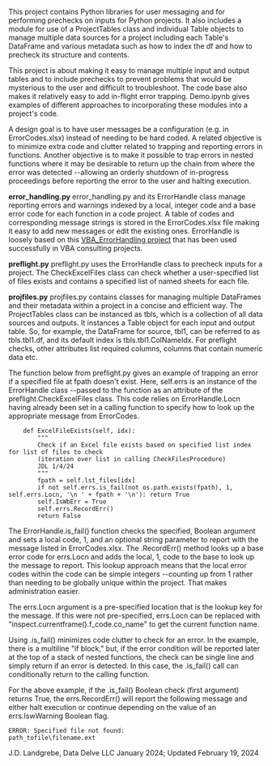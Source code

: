 This project contains Python libraries for user messaging and for performing prechecks on inputs for Python projects. It also includes a module for use of a ProjectTables class and individual Table objects to manage multiple data sources for a project including each Table's DataFrame and various metadata such as how to index the df and how to precheck its structure and contents.

This project is about making it easy to manage multiple input and output tables and to include prechecks to prevent problems that would be mysterious to the user and difficult to troubleshoot. The code base also makes it relatively easy to add in-flight error trapping. Demo.ipynb gives examples of different approaches to incorporating these modules into a project's code.

A design goal is to have user messages  be a configuration (e.g. in ErrorCodes.xlsx) instead of needing to be hard coded. A related objective is to minimize extra code and clutter related to trapping and reporting errors in functions. Another objective is to make it possible to trap errors in nested functions where it may be desirable to return up the chain from where the error was detected --allowing an orderly shutdown of in-progress proceedings before reporting the error to the user and halting execution.

__error_handling.py__
error_handling.py and its ErrorHandle class manage reporting errors and warnings indexed by a local, integer code and a base error code for each function in a code project. A table of codes and corresponding message strings is stored in the ErrorCodes.xlsx file making it easy to add new messages or edit the existing ones. ErrorHandle is loosely based on this [VBA_ErrorHandling project](https://github.com/jlandgre/VBA_ErrorHandling) that has been used successfully in VBA consulting projects.

__preflight.py__
preflight.py uses the ErrorHandle class to precheck inputs for a project. The CheckExcelFiles class can check whether a user-specified list of files exists and contains a specified list of named sheets for each file.

__projfiles.py__
projfiles.py contains classes for managing multiple DataFrames and their metadata within a project in a concise and efficient way. The ProjectTables class can be instanced as tbls, which is a collection of all data sources and outputs. It instances a Table object for each input and output table. So, for example, the DataFrame for source, tbl1, can be referred to as tbls.tbl1.df, and its default index is tbls.tbl1.ColNameIdx. For preflight checks, other attributes list required columns, columns that contain numeric data etc.

The function below from preflight.py gives an example of trapping an error if a specified file at fpath doesn't exist. Here, self.errs is an instance of the ErrorHandle class --passed to the function as an attribute of the preflight.CheckExcelFiles class. This code relies on ErrorHandle.Locn having already been set in a calling function to specify how to look up the appropriate message from ErrorCodes. 
```
    def ExcelFileExists(self, idx):
        """
        Check if an Excel file exists based on specified list index for list of files to check
        (iteration over list in calling CheckFilesProcedure)
        JDL 1/4/24
        """
        fpath = self.lst_files[idx]
        if not self.errs.is_fail(not os.path.exists(fpath), 1, self.errs.Locn, '\n ' + fpath + '\n'): return True
        self.IsWbErr = True
        self.errs.RecordErr()
        return False
```
The ErrorHandle.is_fail() function checks the specified, Boolean argument and sets a local code, 1, and an optional string parameter to report with the message listed in ErrorCodes.xlsx. The .RecordErr() method looks up a base error code for errs.Locn and adds the local, 1, code to the base to look up the message to report. This lookup approach means that the local error codes within the code can be simple integers --counting up from 1 rather than needing to be globally unique within the project. That makes administration easier.

The errs.Locn argument is a pre-specified location that is the lookup key for the message. If this were not pre-specified, errs.Locn can be replaced with "inspect.currentframe().f_code.co_name" to get the current function name.

Using .is_fail() minimizes code clutter to check for an error. In the example, there is a multiline "if block," but, if the error condition will be reported later at the top of a stack of nested functions, the check can be single line and simply return if an error is detected. In this case, the .is_fail() call can conditionally return to the calling function.

For the above example, if the .is_fail() Boolean check (first argument) returns True, the errs.RecordErr()  will report the following message and either halt execution or continue depending on the value of an errs.IswWarning Boolean flag.
```
ERROR: Specified file not found: 
path_tofile\filename.ext
```

J.D. Landgrebe, Data Delve LLC
January 2024; Updated February 19, 2024